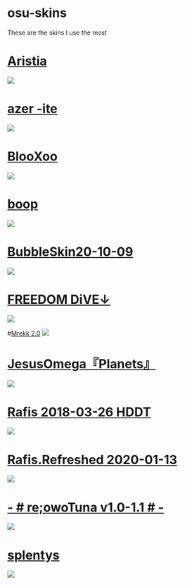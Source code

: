 # osu-skins
These are the skins I use the most
# [Aristia](https://skins.osuck.net/index.php?newsid=485)
![](https://skins.osuck.net/uploads/posts/2019-02/1549355517_3.jpg)

# [azer -ite](https://hyp.s-ul.eu/IpNpA6di)
![](https://i.imgur.com/K7Lu4BZ.png)

# [BlooXoo](https://dain.cafe/xoo/-_BlooXoo_-.osk)
![](https://i.imgur.com/em4cCTB.png)

# [boop](https://skins.osuck.net/index.php?newsid=1671)
![](https://skins.osuck.net/uploads/posts/2020-09/1601193848_screenshot9636.jpg)

# [BubbleSkin20-10-09](https://drive.google.com/file/d/1p3gvOtWth3-dEsPdA2bjVCyeZTiJYan4/view?usp=sharing)
![](https://i.imgur.com/hYXYlvR.png)

# [FREEDOM DiVE↓](https://drive.google.com/drive/folders/1NytOsVVuJoYG4d57GZcbkggR65EkP6S9?usp=sharing)
![](https://i.imgur.com/pGHIQHt.png)

#[Mrekk 2.0](https://skins.osuck.net/index.php?newsid=1911)
![](https://skins.osuck.net/uploads/posts/2021-02/1613753031_screenshot9227.jpg)

# [JesusOmega『Planets』](https://skins.osuck.net/index.php?newsid=1489)
![](https://skins.osuck.net/uploads/posts/2020-07/1594283495_4.jpg)

# [Rafis 2018-03-26 HDDT](https://skins.osuck.net/index.php?newsid=166)
![](https://skins.osuck.net/uploads/posts/2018-09/1537866905_ferbeuw.jpg)

# [Rafis.Refreshed 2020-01-13](https://skins.osuck.net/index.php?newsid=1236)
![](https://skins.osuck.net/uploads/posts/2020-01/1580460695_3.jpg)

# [- # re;owoTuna v1.0-1.1 # -](https://skins.osuck.net/index.php?newsid=1552)
![](https://skins.osuck.net/uploads/posts/2020-08/1596468449_screenshot9247.jpg)

# [splentys](https://drive.google.com/file/d/1V_ka8ieyILiO2V-KGlRqO8jIDQHI46ch/view?usp=sharing)
![](https://i.imgur.com/v3KCofU.png)
